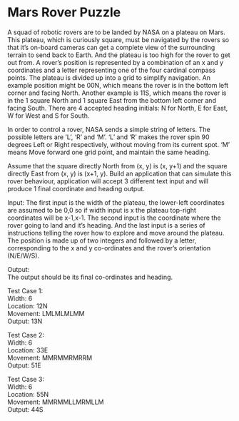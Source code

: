 # Mars Rover Puzzle 

A squad of robotic rovers are to be landed by NASA on a plateau on Mars.
This plateau, which is curiously square, must be navigated by the rovers so that it’s on-board cameras can get a complete view of the surrounding terrain to send back to Earth. And the plateau is too high for the rover to get out from.
A rover’s position is represented by a combination of an x and y coordinates and a letter representing one of the four cardinal compass points. The plateau is divided up into a grid to simplify navigation. An example position might be 00N, which means the rover is in the bottom left corner and facing North. Another example is 11S, which means the rover is in the 1 square North and 1 square East from the bottom left corner and facing South. There are 4 accepted heading initials: N for North, E for East, W for West and S for South.

In order to control a rover, NASA sends a simple string of letters. The possible letters are ‘L’, ‘R’ and ‘M’. ‘L’ and ‘R’ makes the rover spin 90 degrees Left or Right respectively, without moving from its current spot.
‘M’ means Move forward one grid point, and maintain the same heading.

Assume that the square directly North from (x, y) is (x, y+1) and the square directly East from (x, y) is (x+1, y).
Build an application that can simulate this rover behaviour, application will accept 3 different text input and will produce 1 final coordinate and heading output.

Input:
The first input is the width of the plateau, the lower-left coordinates are assumed to be 0,0 so if width input is x the plateau top-right coordinates will be x-1,x-1.
The second input is the coordinate where the rover going to land and it’s heading.
And the last input is a series of instructions telling the rover how to explore and move around the plateau.
The position is made up of two integers and followed by a letter, corresponding to the x and y co-ordinates and the rover’s orientation (N/E/W/S).

Output:  
The output should be its final co-ordinates and heading.

Test Case 1:  
Width: 6   
Location: 12N  
Movement: LMLMLMLMM  
Output: 13N  

Test Case 2:  
Width: 6  
Location: 33E  
Movement: MMRMMRMRRM  
Output: 51E  

Test Case 3:  
Width: 6  
Location: 55N  
Movement: MMRMMLLMRMLLM  
Output: 44S  
